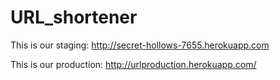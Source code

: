 URL_shortener
=============

This is our staging:
http://secret-hollows-7655.herokuapp.com

This is our production:
http://urlproduction.herokuapp.com/

